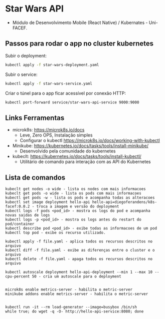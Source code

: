 # Star Wars API

- Módulo de Desenvolvimento Mobile (React Native) / Kubernates - Uni-FACEF.

## Passos para rodar o app no cluster kubernetes

Subir o deployment:

```sh
kubectl apply -f star-wars-deployment.yaml
```

Subir o service:

```sh
kubectl apply -f star-wars-service.yaml
```

Criar o túnel para o app ficar acessível por conexão HTTP:

```sh
kubectl port-forward service/star-wars-api-service 9000:9000
```

## Links Ferramentas

- microk8s: https://microk8s.io/docs
  - Leve, Zero OPS, Instalação simples
  - Configurar o kubectl https://microk8s.io/docs/working-with-kubectl
- Minikube: https://kubernetes.io/docs/tasks/tools/install-minikube/
  - Desenvolvido pela comunidade do kubernetes
- kubeclt: https://kubernetes.io/docs/tasks/tools/install-kubectl/
  - Utilitário de comando para interação com as API do Kubernetes

## Lista de comandos

```
kubeclt get nodes -o wide - lista os nodes com mais informacoes
kubeclt get pods -o wide - lista os pods com mais informacoes
kubectl get pods -w - lista os pods e acompanha todas as alteracoes
kubectl set image deployment hello-api hello-api=diegoferandens/k8s-facef:0.0.2 - troca a imagem e versão do deployment
kubectl logs -f pods <pod_id> - mostra os logs do pod e acompanha novas saidas de logs
kubectl logs -p <pod_id> - mostra os logs antes do restart do pod/container
kubectl describe pod <pod_id> - exibe todas as informacoes de um pod
kubectl top pod - exibe os recurso utilizado.

kubectl apply -f file.yaml - aplica todos os recursos descritos no arquivo
kubectl diff -f file.yaml - exibe as diferenças entre o cluster e o arquivo
kubectl delete -f file.yaml - apaga todos os recursos descritos no arquivo

kubectl autoscale deployment hello-api-deployment --min 1 --max 10 --cpu-percent 50 - cria um autoscale para o deployment


microk8s enable metrics-server - habilita o metric-server
minikube addons enable metrics-server - habilita o metric-server


kubectl run -it --rm load-generator --image=busybox /bin/sh
while true; do wget -q -O- http://hello-api-service:8080; done

```
